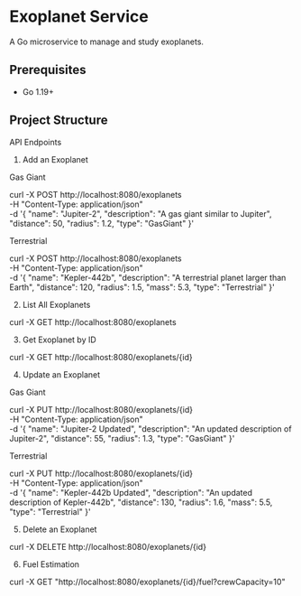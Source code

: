 # Exoplanet Service

A Go microservice to manage and study exoplanets.

## Prerequisites

- Go 1.19+

## Project Structure

API Endpoints

1. Add an Exoplanet

Gas Giant

curl -X POST http://localhost:8080/exoplanets \
-H "Content-Type: application/json" \
-d '{
    "name": "Jupiter-2",
    "description": "A gas giant similar to Jupiter",
    "distance": 50,
    "radius": 1.2,
    "type": "GasGiant"
}'

Terrestrial

curl -X POST http://localhost:8080/exoplanets \
-H "Content-Type: application/json" \
-d '{
    "name": "Kepler-442b",
    "description": "A terrestrial planet larger than Earth",
    "distance": 120,
    "radius": 1.5,
    "mass": 5.3,
    "type": "Terrestrial"
}'

2. List All Exoplanets

curl -X GET http://localhost:8080/exoplanets

3. Get Exoplanet by ID

curl -X GET http://localhost:8080/exoplanets/{id}

4. Update an Exoplanet

Gas Giant

curl -X PUT http://localhost:8080/exoplanets/{id} \
-H "Content-Type: application/json" \
-d '{
    "name": "Jupiter-2 Updated",
    "description": "An updated description of Jupiter-2",
    "distance": 55,
    "radius": 1.3,
    "type": "GasGiant"
}'

Terrestrial

curl -X PUT http://localhost:8080/exoplanets/{id} \
-H "Content-Type: application/json" \
-d '{
    "name": "Kepler-442b Updated",
    "description": "An updated description of Kepler-442b",
    "distance": 130,
    "radius": 1.6,
    "mass": 5.5,
    "type": "Terrestrial"
}'


5. Delete an Exoplanet


curl -X DELETE http://localhost:8080/exoplanets/{id}


6. Fuel Estimation

curl -X GET "http://localhost:8080/exoplanets/{id}/fuel?crewCapacity=10"

